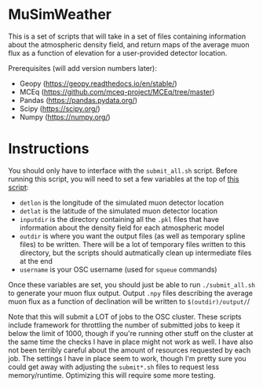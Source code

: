 # MuSimWeather
This is a set of scripts that will take in a set of files containing information about the atmospheric density field, and return maps of the average muon flux as a function of elevation for a user-provided detector location.

Prerequisites (will add version numbers later):
- Geopy (https://geopy.readthedocs.io/en/stable/)
- MCEq (https://github.com/mceq-project/MCEq/tree/master)
- Pandas (https://pandas.pydata.org/)
- Scipy (https://scipy.org/)
- Numpy (https://numpy.org/)

# Instructions
You should only have to interface with the `submit_all.sh` script. Before running this script, you will need to set a few variables at the top of [this script](https://github.com/williamluszczak/MuSimWeather/blob/main/submit_all.sh#L3-L7):
- `detlon` is the longitude of the simulated muon detector location
- `detlat` is the latitude of the simulated muon detector location
- `inputdir` is the directory containing all the `.pkl` files that have information about the density field for each atmospheric model
- `outdir` is where you want the output files (as well as temporary spline files) to be written. There will be a lot of temporary files written to this directory, but the scripts should autmatically clean up intermediate files at the end
- `username` is your OSC username (used for `squeue` commands)

Once these variables are set, you should just be able to run `./submit_all.sh` to generate your muon flux output. Output `.npy` files describing the average muon flux as a function of declination will be written to `$(outdir)/output/`/ 
 
Note that this will submit a LOT of jobs to the OSC cluster. These scripts include framework for throttling the number of submitted jobs to keep it below the limit of 1000, though if you're running other stuff on the cluster at the same time the checks I have in place might not work as well. I have also not been terribly careful about the amount of resources requested by each job. The settings I have in place seem to work, though I'm pretty sure you could get away with adjusting the `submit*.sh` files to request less memory/runtime. Optimizing this will require some more testing. 
